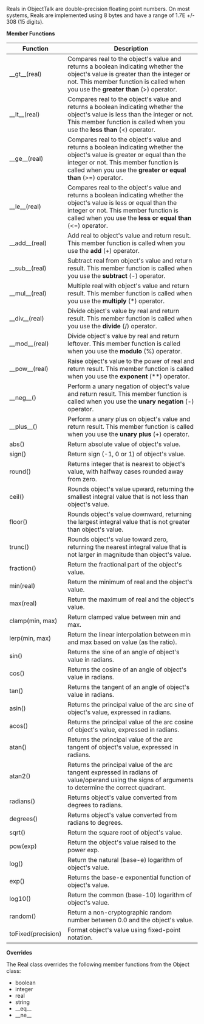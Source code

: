 Reals in ObjectTalk are double-precision floating point numbers. On most
systems, Reals are implemented using 8 bytes and have a range of
1.7E +/- 308 (15 digits).

**Member Functions**

| Function | Description |
| ------ | ----------- |
| \_\_gt__(real) | Compares real to the object's value and returns a boolean indicating whether the object's value is greater than the integer or not. This member function is called when you use the **greater than** (>) operator. |
| \_\_lt__(real) | Compares real to the object's value and returns a boolean indicating whether the object's value is less than the integer or not. This member function is called when you use the **less than** (<) operator. |
| \_\_ge__(real) | Compares real to the object's value and returns a boolean indicating whether the object's value is greater or equal than the integer or not. This member function is called when you use the **greater or equal than** (>=) operator. |
| \_\_le__(real) | Compares real to the object's value and returns a boolean indicating whether the object's value is less or equal than the integer or not. This member function is called when you use the **less or equal than** (<=) operator. |
| \_\_add__(real) | Add real to object's value and return result. This member function is called when you use the **add** (+) operator. |
| \_\_sub__(real) | Subtract real from object's value and return result. This member function is called when you use the **subtract** (-) operator. |
| \_\_mul__(real) | Multiple real with object's value and return result. This member function is called when you use the **multiply** (*) operator. |
| \_\_div__(real) | Divide object's value by real and return result. This member function is called when you use the **divide** (/) operator. |
| \_\_mod__(real) | Divide object's value by real and return leftover. This member function is called when you use the **modulo** (%) operator. |
| \_\_pow__(real) | Raise object's value to the power of real and return result. This member function is called when you use the **exponent** (\*\*) operator. |
| \_\_neg__() | Perform a unary negation of object's value and return result. This member function is called when you use the **unary negation** (-) operator. |
| \_\_plus__() | Perform a unary plus on object's value and return result. This member function is called when you use the **unary plus** (+) operator. |
| abs() | Return absolute value of object's value.
| sign() | Return sign (-1, 0 or 1) of object's value.
| round() | Returns integer that is nearest to object's value, with halfway cases rounded away from zero.
| ceil() | Rounds object's value upward, returning the smallest integral value that is not less than object's value.
| floor() | Rounds object's value downward, returning the largest integral value that is not greater than object's value.
| trunc() | Rounds object's value toward zero, returning the nearest integral value that is not larger in magnitude than object's value.
| fraction() | Return the fractional part of the object's value.
| min(real) | Return the minimum of real and the object's value.
| max(real) | Return the maximum of real and the object's value.
| clamp(min, max) | Return clamped value between min and max.
| lerp(min, max) | Return the linear interpolation between min and max based on value (as the ratio).
| sin() | Returns the sine of an angle of object's value in radians.
| cos() | Returns the cosine of an angle of object's value in radians.
| tan() | Returns the tangent of an angle of object's value in radians.
| asin() | Returns the principal value of the arc sine of object's value, expressed in radians.
| acos() | Returns the principal value of the arc cosine of object's value, expressed in radians.
| atan() | Returns the principal value of the arc tangent of object's value, expressed in radians.
| atan2() | Returns the principal value of the arc tangent expressed in radians of value/operand using the signs of arguments to determine the correct quadrant.
| radians() | Returns object's value converted from degrees to radians.
| degrees() | Returns object's value converted from radians to degrees.
| sqrt() | Return the square root of object's value.
| pow(exp) | Return the object's value raised to the power exp.
| log() | Return the natural (base-e) logarithm of object's value.
| exp() | Returns the base-e exponential function of object's value.
| log10() | Return the common (base-10) logarithm of object's value.
| random() | Return a non-cryptographic random number between 0.0 and the object's value.
| toFixed(precision) | Format object's value using fixed-point notation.

**Overrides**

The Real class overrides the following member functions from the Object class:

* boolean
* integer
* real
* string
* \_\_eq__
* \_\_ne__
